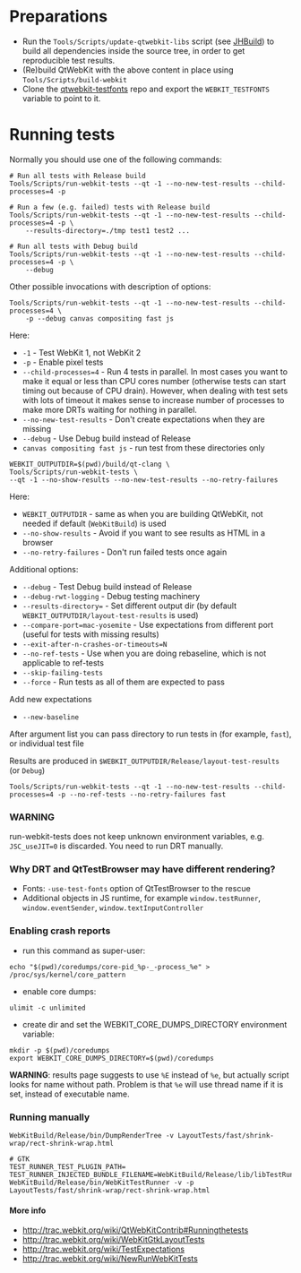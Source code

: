 # Preparations

- Run the `Tools/Scripts/update-qtwebkit-libs` script (see [JHBuild](https://github.com/annulen/webkit/wiki/JHBuild)) to build all dependencies inside the source tree, in order to get reproducible test results.
- (Re)build QtWebKit with the above content in place using `Tools/Scripts/build-webkit`
- Clone the [qtwebkit-testfonts](https://github.com/annulen/webkit-test-fonts.git) repo and export the `WEBKIT_TESTFONTS` variable to point to it.

# Running tests

Normally you should use one of the following commands:
```
# Run all tests with Release build
Tools/Scripts/run-webkit-tests --qt -1 --no-new-test-results --child-processes=4 -p

# Run a few (e.g. failed) tests with Release build
Tools/Scripts/run-webkit-tests --qt -1 --no-new-test-results --child-processes=4 -p \
    --results-directory=./tmp test1 test2 ...

# Run all tests with Debug build
Tools/Scripts/run-webkit-tests --qt -1 --no-new-test-results --child-processes=4 -p \
    --debug
```

Other possible invocations with description of options:

```
Tools/Scripts/run-webkit-tests --qt -1 --no-new-test-results --child-processes=4 \
    -p --debug canvas compositing fast js
```
Here:
* `-1` - Test WebKit 1, not WebKit 2
* `-p` - Enable pixel tests
* `--child-processes=4` - Run 4 tests in parallel. In most cases you want to make it equal or less than CPU cores number (otherwise tests can start timing out because of CPU drain). However, when dealing with test sets with lots of timeout it makes sense to increase number of processes to make more DRTs waiting for nothing in parallel.
* `--no-new-test-results` - Don't create expectations when they are missing
* `--debug` - Use Debug build instead of Release
* `canvas compositing fast js` - run test from these directories only

```
WEBKIT_OUTPUTDIR=$(pwd)/build/qt-clang \
Tools/Scripts/run-webkit-tests \
--qt -1 --no-show-results --no-new-test-results --no-retry-failures
```
Here:
* `WEBKIT_OUTPUTDIR` - same as when you are building QtWebKit, not needed if default (`WebKitBuild`) is used
* `--no-show-results` - Avoid if you want to see results as HTML in a browser
* `--no-retry-failures` - Don't run failed tests once again

Additional options:
* `--debug` - Test Debug build instead of Release
* `--debug-rwt-logging` - Debug testing machinery
* `--results-directory=` - Set different output dir (by default `WEBKIT_OUTPUTDIR/layout-test-results` is used)
* `--compare-port=mac-yosemite` - Use expectations from different port (useful for tests with missing results)
* `--exit-after-n-crashes-or-timeouts=N`
* `--no-ref-tests` - Use when you are doing rebaseline, which is not applicable to ref-tests
* `--skip-failing-tests`
* `--force` - Run tests as all of them are expected to pass

Add new expectations
* `--new-baseline`

After argument list you can pass directory to run tests in (for example, `fast`), or individual test file

Results are produced in `$WEBKIT_OUTPUTDIR/Release/layout-test-results` (or `Debug`)

```
Tools/Scripts/run-webkit-tests --qt -1 --no-new-test-results --child-processes=4 -p --no-ref-tests --no-retry-failures fast
```

### WARNING
run-webkit-tests does not keep unknown environment variables, e.g. `JSC_useJIT=0` is discarded. You need to run DRT manually.

### Why DRT and QtTestBrowser may have different rendering?

* Fonts: `-use-test-fonts` option of QtTestBrowser to the rescue
* Additional objects in JS runtime, for example `window.testRunner`, `window.eventSender`, `window.textInputController`

### Enabling crash reports

- run this command as super-user: 
```
echo "$(pwd)/coredumps/core-pid_%p-_-process_%e" > /proc/sys/kernel/core_pattern
```
- enable core dumps: 
```
ulimit -c unlimited
```
- create dir and set the WEBKIT_CORE_DUMPS_DIRECTORY environment variable: 
```
mkdir -p $(pwd)/coredumps
export WEBKIT_CORE_DUMPS_DIRECTORY=$(pwd)/coredumps
```

**WARNING**: results page suggests to use `%E` instead of `%e`, but actually script looks for name without path. Problem is that `%e` will use thread name if it is set, instead of executable name.

### Running manually

```
WebKitBuild/Release/bin/DumpRenderTree -v LayoutTests/fast/shrink-wrap/rect-shrink-wrap.html

# GTK
TEST_RUNNER_TEST_PLUGIN_PATH= TEST_RUNNER_INJECTED_BUNDLE_FILENAME=WebKitBuild/Release/lib/libTestRunnerInjectedBundle.so WebKitBuild/Release/bin/WebKitTestRunner -v -p LayoutTests/fast/shrink-wrap/rect-shrink-wrap.html
```

#### More info
* http://trac.webkit.org/wiki/QtWebKitContrib#Runningthetests
* http://trac.webkit.org/wiki/WebKitGtkLayoutTests
* http://trac.webkit.org/wiki/TestExpectations
* http://trac.webkit.org/wiki/NewRunWebKitTests
